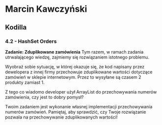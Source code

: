 # Marcin Kawczyński
## Kodilla
### 4.2 - HashSet Orders

**Zadanie: Zduplikowane zamówienia**
Tym razem, w ramach zadania utrwalającego wiedzę, zajmiemy się rozwiązaniem istotnego problemu.

Wyobraź sobie sytuację, w której okazuje się, że kod napisany przez dewelopera z innej firmy przechowuje zduplikowane wartości dotyczące zamówień w sklepie internetowym. Przez to wysyłane są czasem 2 produkty zamiast 1.

Z tego co wiadomo developer użył ArrayList do przechowywania numerów zamówienia, czy jest to dobry pomysł?

Twoim zadaniem jest wykonanie własnej implementacji przechowywania numerów zamówień. Pamiętaj, aby sprawdzić, czy Twoje rozwiązanie pozwala na przechowywanie zduplikowanych wartości! 
